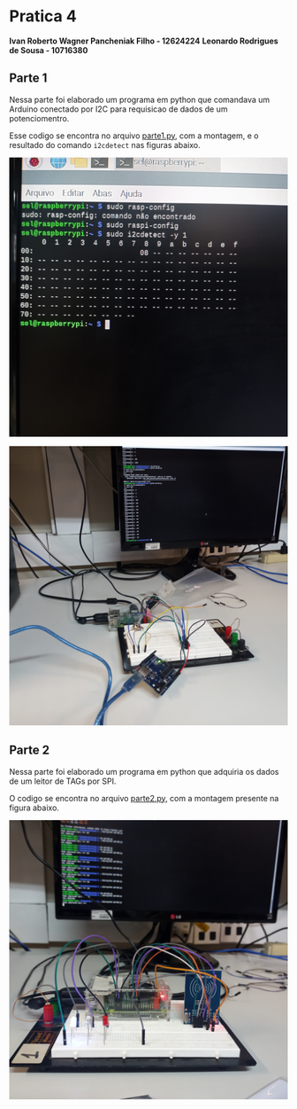 # Pratica 4
**Ivan Roberto Wagner Pancheniak Filho - 12624224**
**Leonardo Rodrigues de Sousa - 10716380**
## Parte 1

Nessa parte foi elaborado um programa em python que comandava um Arduino conectado
por I2C para requisicao de dados de um potenciomentro.

Esse codigo se encontra no arquivo [parte1.py](parte1.py), com a montagem, e o resultado do comando
`i2cdetect` nas figuras abaixo.

![i2cdtetct](i2cdetect.jpg)

![montagem](montagem1.jpg)

## Parte 2

Nessa parte foi elaborado um programa em python que adquiria os dados de um leitor de TAGs por SPI.


O codigo se encontra no arquivo [parte2.py](parte2.py), com a montagem presente na figura abaixo.

![montagem](montagem2.jpg)

